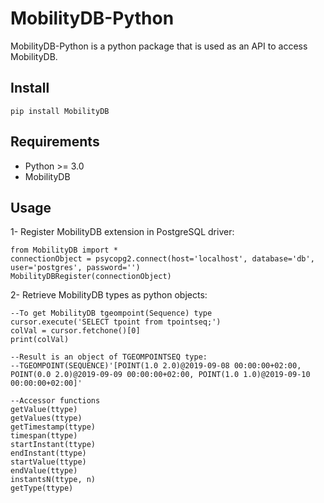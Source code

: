 # MobilityDB-Python
MobilityDB-Python is a python package that is used as an API to access MobilityDB. 

Install
------------
    pip install MobilityDB
    
Requirements
------------
 - Python >= 3.0
 - MobilityDB
 
Usage
------------ 
1- Register MobilityDB extension in PostgreSQL driver:

    from MobilityDB import *
    connectionObject = psycopg2.connect(host='localhost', database='db', user='postgres', password='')
    MobilityDBRegister(connectionObject)

2- Retrieve MobilityDB types as python objects:

    --To get MobilityDB tgeompoint(Sequence) type
    cursor.execute('SELECT tpoint from tpointseq;')
    colVal = cursor.fetchone()[0]
    print(colVal)
    
    --Result is an object of TGEOMPOINTSEQ type:
    --TGEOMPOINT(SEQUENCE)'[POINT(1.0 2.0)@2019-09-08 00:00:00+02:00, POINT(0.0 2.0)@2019-09-09 00:00:00+02:00, POINT(1.0 1.0)@2019-09-10 00:00:00+02:00]'
    
    --Accessor functions
    getValue(ttype)
    getValues(ttype)
    getTimestamp(ttype)
    timespan(ttype)
    startInstant(ttype)
    endInstant(ttype)
    startValue(ttype)
    endValue(ttype)
    instantsN(ttype, n)
    getType(ttype)
    